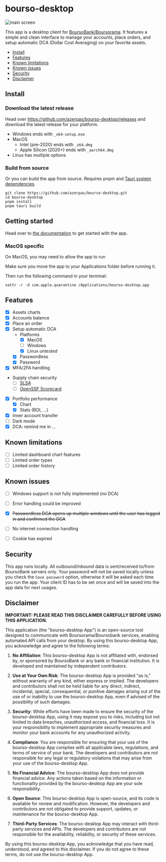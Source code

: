 # bourso-desktop

![main screen](https://github.com/user-attachments/assets/9d2a43dc-c56a-435e-84b4-b26a2db2c541)

This app is a desktop client for [BoursoBank/Boursorama](https://www.boursorama.com/). It features a simple and clean interface to manage your accounts, place orders, and setup automatic DCA (Dollar Cost Averaging) on your favorite assets.

- [Install](#install)
- [Features](#features)
- [Known limitations](#known-limitations)
- [Known issues](#known-issues)
- [Security](#security)
- [Disclaimer](#disclaimer)

## Install
### Download the latest release
Head over https://github.com/azerpas/bourso-desktop/releases and download the latest release for your platform.
- Windows ends with `_x64-setup.exe`
- MacOS
  - Intel (pre-2020) ends with `_x64.dmg`
  - Apple Silicon (2020+) ends with `_aarch64.dmg`
- Linux has multiple options
### Build from source
Or you can build the app from source. Requires pnpm and [Tauri system dependencies](https://v2.tauri.app/start/prerequisites/#system-dependencies).
```
git clone https://github.com/azerpas/bourso-desktop.git
cd bourso-desktop
pnpm install
pnpm tauri build
```

## Getting started
Head over to [the documentation](./docs/getting_started.md) to get started with the app.

### MacOS specific
On MacOS, you may need to allow the app to run

Make sure you move the app to your Applications folder before running it.

Then run the following command in your terminal:
```
xattr -r -d com.apple.quarantine /Applications/bourso-desktop.app
```

## Features

- [x] Assets charts
- [x] Accounts balance
- [x] Place an order
- [X] Setup automatic DCA
  - Platforms
    - [X] MacOS
    - [ ] Windows
    - [X] Linux *untested*
  - [X] Passwordless
  - [X] Password 
- [X] MFA/2FA handling
- Supply chain security
  - [ ] [SLSA](https://slsa.dev/)
  - [ ] [OpenSSF Scorecard](https://github.com/ossf/scorecard-action)
- [X] Portfolio performance
  - [X] Chart
  - [X] Stats (ROI, ...)
- [X] Inner account transfer
- [ ] Dark mode
- [X] DCA: remind me in ...

## Known limitations
- [ ] Limited dashboard chart features
- [ ] Limited order types
- [ ] Limited order history

## Known issues
- [ ] Windows support is not fully implemented (no DCA)
- [ ] Error handling could be improved
- [X] ~~Passwordless DCA opens up multiple windows until the user has logged in and confirmed the DCA~~
- [ ] No internet connection handling
- [ ] Cookie has expired


## Security

This app runs locally. All outbound/inbound data is sent/received to/from BoursoBank servers only. Your password will not be saved locally unless you check the `Save password` option, otherwise it will be asked each time you run the app. Your client ID has to be set once and will be saved into the app data for next usages.

## Disclaimer

**IMPORTANT: PLEASE READ THIS DISCLAIMER CAREFULLY BEFORE USING THIS APPLICATION.**

This application (the "bourso-desktop App") is an open-source tool designed to communicate with Boursorama/Boursobank services, enabling automated API calls from your desktop. By using this bourso-desktop App, you acknowledge and agree to the following terms:

1. **No Affiliation**: This bourso-desktop App is not affiliated with, endorsed by, or sponsored by BoursoBank or any bank or financial institution. It is developed and maintained by independent contributors.

2. **Use at Your Own Risk**: The bourso-desktop App is provided "as is," without warranty of any kind, either express or implied. The developers and contributors shall not be held liable for any direct, indirect, incidental, special, consequential, or punitive damages arising out of the use of or inability to use the bourso-desktop App, even if advised of the possibility of such damages.

3. **Security**: While efforts have been made to ensure the security of the bourso-desktop App, using it may expose you to risks, including but not limited to data breaches, unauthorized access, and financial loss. It is your responsibility to implement appropriate security measures and monitor your bank accounts for any unauthorized activity.

4. **Compliance**: You are responsible for ensuring that your use of the bourso-desktop App complies with all applicable laws, regulations, and terms of service of your bank. The developers and contributors are not responsible for any legal or regulatory violations that may arise from your use of the bourso-desktop App.

5. **No Financial Advice**: The bourso-desktop App does not provide financial advice. Any actions taken based on the information or functionality provided by the bourso-desktop App are your sole responsibility.

6. **Open Source**: This bourso-desktop App is open-source, and its code is available for review and modification. However, the developers and contributors are not obligated to provide support, updates, or maintenance for the bourso-desktop App.

7. **Third-Party Services**: The bourso-desktop App may interact with third-party services and APIs. The developers and contributors are not responsible for the availability, reliability, or security of these services.

By using this bourso-desktop App, you acknowledge that you have read, understood, and agreed to this disclaimer. If you do not agree to these terms, do not use the bourso-desktop App.
